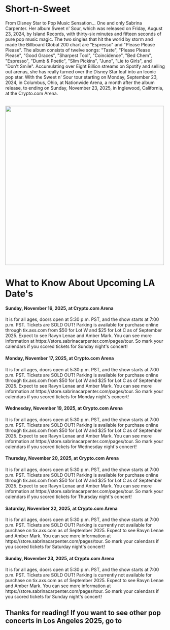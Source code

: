 # Short-n-Sweet
From Disney Star to Pop Music Sensation... One and only Sabrina Carpenter. Her album Sweet n' Sour, which was released on Friday, August 23, 2024, by Island Records, with thirty-six minutes and fifteen seconds of pure pop music magic. The two singles that hit the world by storm and made the Billboard Global 200 chart are "Espresso" and "Please Please Please". The album consists of twelve songs: "Taste", "Please Please Please", "Good Graces", "Sharpest Tool", "Coincidence", "Bed Chem", "Espresso", "Dumb & Poetic", "Slim Pickins", "Juno", "Lie to Girls", and "Don't Smile". Accumulating over Eight Billion streams on Spotify and selling out arenas, she has really turned over the Disney Star leaf into an Iconic pop star. With the Sweet n' Sour tour starting on Monday, September 23, 2024, in Columbus, Ohio, at Nationwide Arena, a month after the album release, to ending on Sunday, November 23, 2025, in Inglewood, California, at the Crypto.com Arena.

<br>
<img height="500" src="https://preview.redd.it/sabrina-carpenter-short-n-sweet-6th-album-out-on-august-23-v0-byf6nbop1e4d1.jpeg?width=1080&crop=smart&auto=webp&s=622d5ce99af91c8010d2773694315e4a61ac9fc8" />
<br>
<h1> What to Know About Upcoming LA Date's </h1>
<h4>Sunday, November 16, 2025, at Crypto.com Arena</h4>
<p> It is for all ages, doors open at 5:30 p.m. PST, and the show starts at 7:00 p.m. PST. Tickets are SOLD OUT! Parking is available for purchase online through tix.axs.com from $50 for Lot W and $25 for Lot C as of September 2025. Expect to see Ravyn Lenae and Amber Mark. You can see more information at https://store.sabrinacarpenter.com/pages/tour. So mark your calendars if you scored tickets for Sunday night's concert! </p>
<h4>Monday, November 17, 2025, at Crypto.com Arena</h4>
<p> It is for all ages, doors open at 5:30 p.m. PST, and the show starts at 7:00 p.m. PST. Tickets are SOLD OUT! Parking is available for purchase online through tix.axs.com from $50 for Lot W and $25 for Lot C as of September 2025. Expect to see Ravyn Lenae and Amber Mark. You can see more information at https://store.sabrinacarpenter.com/pages/tour. So mark your calendars if you scored tickets for Monday night's concert! </p>
<h4>Wednesday, November 19, 2025, at Crypto.com Arena</h4>
<p> It is for all ages, doors open at 5:30 p.m. PST, and the show starts at 7:00 p.m. PST. Tickets are SOLD OUT! Parking is available for purchase online through tix.axs.com from $50 for Lot W and $25 for Lot C as of September 2025. Expect to see Ravyn Lenae and Amber Mark. You can see more information at https://store.sabrinacarpenter.com/pages/tour. So mark your calendars if you scored tickets for Wednesday night's concert! </p>
<h4>Thursday, November 20, 2025, at Crypto.com Arena</h4>
<p> It is for all ages, doors open at 5:30 p.m. PST, and the show starts at 7:00 p.m. PST. Tickets are SOLD OUT! Parking is available for purchase online through tix.axs.com from $50 for Lot W and $25 for Lot C as of September 2025. Expect to see Ravyn Lenae and Amber Mark. You can see more information at https://store.sabrinacarpenter.com/pages/tour. So mark your calendars if you scored tickets for Thursday night's concert! </p>
<h4> Saturday, November 22, 2025, at Crypto.com Arena</h4>
<p> It is for all ages, doors open at 5:30 p.m. PST, and the show starts at 7:00 p.m. PST. Tickets are SOLD OUT! Parking is currently not available for purchase on tix.axs.com as of September 2025. Expect to see Ravyn Lenae and Amber Mark. You can see more information at https://store.sabrinacarpenter.com/pages/tour. So mark your calendars if you scored tickets for Saturday night's concert! </p>
<h4>Sunday, November 23, 2025, at Crypto.com Arena</h4>
<p> It is for all ages, doors open at 5:30 p.m. PST, and the show starts at 7:00 p.m. PST. Tickets are SOLD OUT! Parking is currently not available for purchase on tix.axs.com as of September 2025. Expect to see Ravyn Lenae and Amber Mark. You can see more information at https://store.sabrinacarpenter.com/pages/tour. So mark your calendars if you scored tickets for Sunday night's concert! </p>
<h2> Thanks for reading! If you want to see other pop concerts in Los Angeles 2025, go to </h2>
